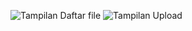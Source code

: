 ![Tampilan Daftar file](https://github.com/user-attachments/assets/7e298de0-a6bb-48d8-83e6-aa2127c4182d)
![Tampilan Upload](https://github.com/user-attachments/assets/03ec576f-1af5-4b0e-9333-05333e042738)
